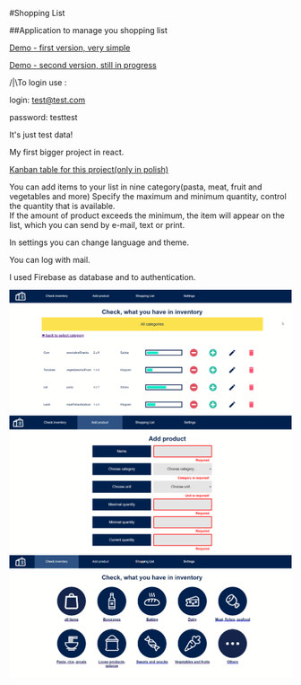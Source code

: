 #Shopping List

##Application to manage you shopping list <br/>

[Demo - first version, very simple](https://foodwarehouse-b9pth5klm.now.sh/)

[Demo - second version, still in progress](https://shopping-list-a16c1.web.app/)

/|\To login use :

login: test@test.com

password: testtest

It's just test data!

My first bigger project in react.

[Kanban table for this project(only in polish)](https://trello.com/b/5KEyA49Y/food-warehouse)

You can add items to your list in nine category(pasta, meat, fruit and vegetables and more)
Specify the maximum and minimum quantity, control the quantity that is available.<br/>If the
amount of product exceeds the minimum, the item will appear on the list, which you can
send by e-mail, text or print.

In settings you can change language and theme.

You can log with mail.

I used Firebase as database and to authentication.<br/>

![screenshot](https://github.com/Maczi01/food-warehouse/blob/master/src/asstets/screenshots/SHOP1.png)<br/>
![screenshot](https://github.com/Maczi01/food-warehouse/blob/master/src/asstets/screenshots/SHOP2.png)<br/>
![screenshot](https://github.com/Maczi01/food-warehouse/blob/master/src/asstets/screenshots/SHOP3.png)
